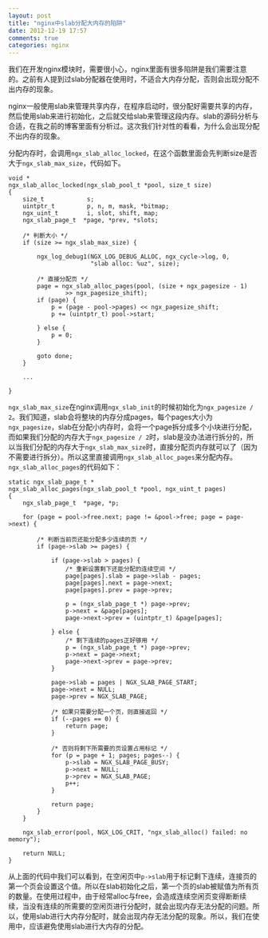 ```yaml
---
layout: post
title: "nginx中slab分配大内存的陷阱"
date: 2012-12-19 17:57
comments: true
categories: nginx
---
```



我们在开发nginx模块时，需要很小心，nginx里面有很多陷阱是我们需要注意的。之前有人提到过slab分配器在使用时，不适合大内存分配，否则会出现分配不出内存的现象。

nginx一般使用slab来管理共享内存，在程序启动时，很分配好需要共享的内存，然后使用slab来进行初始化，之后就交给slab来管理这段内存。slab的源码分析与合适，在我之前的博客里面有分析过。这次我们针对性的看看，为什么会出现分配不出内存的现象。

分配内存时，会调用`ngx_slab_alloc_locked`，在这个函数里面会先判断size是否大于`ngx_slab_max_size`，代码如下。

    void *
    ngx_slab_alloc_locked(ngx_slab_pool_t *pool, size_t size)
    {
        size_t            s;
        uintptr_t         p, n, m, mask, *bitmap;
        ngx_uint_t        i, slot, shift, map;
        ngx_slab_page_t  *page, *prev, *slots;

        /* 判断大小 */
        if (size >= ngx_slab_max_size) {

            ngx_log_debug1(NGX_LOG_DEBUG_ALLOC, ngx_cycle->log, 0,
                           "slab alloc: %uz", size);

            /* 直接分配页 */
            page = ngx_slab_alloc_pages(pool, (size + ngx_pagesize - 1)
                    >> ngx_pagesize_shift);
            if (page) {
                p = (page - pool->pages) << ngx_pagesize_shift;
                p += (uintptr_t) pool->start;

            } else {
                p = 0;
            }

            goto done;
        }

        ...

    }

<!--more-->

`ngx_slab_max_size`在nginx调用`ngx_slab_init`的时候初始化为`ngx_pagesize / 2`。我们知道，slab会将整块的内存分成pages，每个pages大小为`ngx_pagesize`，slab在分配小内存时，会将一个page拆分成多个小块进行分配，而如果我们分配的内存大于`ngx_pagesize / 2`时，slab是没办法进行拆分的，所以当我们分配的内存大于`ngx_slab_max_size`时，直接分配页内存就可以了（因为不需要进行拆分）。所以这里直接调用`ngx_slab_alloc_pages`来分配内存。`ngx_slab_alloc_pages`的代码如下：

    static ngx_slab_page_t *
    ngx_slab_alloc_pages(ngx_slab_pool_t *pool, ngx_uint_t pages)
    {
        ngx_slab_page_t  *page, *p;

        for (page = pool->free.next; page != &pool->free; page = page->next) {

            /* 判断当前页还能分配多少连续的页 */
            if (page->slab >= pages) {

                if (page->slab > pages) {
                    /* 重新设置剩下还能分配的连续空间 */
                    page[pages].slab = page->slab - pages;
                    page[pages].next = page->next;
                    page[pages].prev = page->prev;

                    p = (ngx_slab_page_t *) page->prev;
                    p->next = &page[pages];
                    page->next->prev = (uintptr_t) &page[pages];

                } else {
                    /* 剩下连续的pages正好够用 */
                    p = (ngx_slab_page_t *) page->prev;
                    p->next = page->next;
                    page->next->prev = page->prev;
                }

                page->slab = pages | NGX_SLAB_PAGE_START;
                page->next = NULL;
                page->prev = NGX_SLAB_PAGE;

                /* 如果只需要分配一个页，则直接返回 */
                if (--pages == 0) {
                    return page;
                }

                /* 否则将剩下所需要的页设置占用标记 */
                for (p = page + 1; pages; pages--) {
                    p->slab = NGX_SLAB_PAGE_BUSY;
                    p->next = NULL;
                    p->prev = NGX_SLAB_PAGE;
                    p++;
                }

                return page;
            }
        }

        ngx_slab_error(pool, NGX_LOG_CRIT, "ngx_slab_alloc() failed: no memory");

        return NULL;
    }

从上面的代码中我们可以看到，在空闲页中`p->slab`用于标记剩下连续，连接页的第一个页会设置这个值。所以在slab初始化之后，第一个页的slab被赋值为所有页的数量。在使用过程中，由于经常alloc与free，会造成连续空闲页变得断断续续，当没有连续的所需要的空闲页进行分配时，就会出现内存无法分配的问题。所以，使用slab进行大内存分配时，就会出现内存无法分配的现象。所以，我们在使用中，应该避免使用slab进行大内存的分配。

